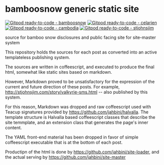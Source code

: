 # bamboosnow generic static site
[![Gitpod ready-to-code - bamboosnow](https://img.shields.io/badge/Gitpod-ready--to--code-blue?logo=gitpod)](https://gitpod.io/#https://github.com/jahbini/bamboosnow/-/tree/bamboosnow)
[![Gitpod ready-to-code - celarien](https://img.shields.io/badge/Gitpod-ready--to--code-blue?logo=gitpod)](https://gitpod.io/#https://github.com/jahbini/bamboosnow/-/tree/celarien)
[![Gitpod ready-to-code - cambodia](https://img.shields.io/badge/Gitpod-ready--to--code-blue?logo=gitpod)](https://gitpod.io/#https://github.com/jahbini/bamboosnow/-/tree/cambodia)
[![Gitpod ready-to-code - stjohnsjim](https://img.shields.io/badge/Gitpod-ready--to--code-blue?logo=gitpod)](https://gitpod.io/#https://github.com/jahbini/bamboosnow/-/tree/stjohnsjim)


source for bamboo snow disclosures and public facing site for site-master system

This repository holds the sources for each post as converted into an active templateless publishing system.

The sources are written in coffeescript, and executed to produce the final html, somewhat like static sites based on markdown.

However, Markdown proved to be unsatisfactory for the expression of the current and future direction of these posts. For example, http://stjohnsjim.com/story/valkyrie-sms.html -- also published by this system.

For this reason, Markdown was dropped and raw coffeescript used with Teacup signatures provided by https://github.com/jahbini/halvalla. The template structure is Halvalla based coffeescript classes that describe the site temmplate, and an extension class that generates the page's inner content.

The YAML front-end material has been dropped in favor of simple coffeescript executable that is at the bottom of each post.

Productipn of the html is done by https://github.com/jahbini/site-loader, and the actual serving by https://github.com/jahbini/site-master
